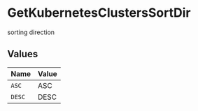 # GetKubernetesClustersSortDir

sorting direction


## Values

| Name   | Value  |
| ------ | ------ |
| `ASC`  | ASC    |
| `DESC` | DESC   |